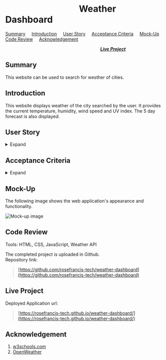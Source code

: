 # &nbsp; &nbsp; &nbsp; &nbsp; &nbsp; &nbsp; &nbsp; &nbsp; &nbsp; &nbsp; &nbsp; &nbsp; &nbsp; &nbsp; &nbsp; &nbsp; &nbsp; &nbsp;Weather Dashboard  

[Summary](#Summary) &nbsp; &nbsp; [Introduction](#Introduction) &nbsp; &nbsp; [User Story](#User-Story) &nbsp; &nbsp; [Acceptance Criteria](#Acceptance-Criteria) &nbsp; &nbsp; [Mock-Up](#Mock-up) &nbsp; &nbsp; [Code Review](#Code-Review) &nbsp; &nbsp; [Acknowledgement](#Acknowledgement)  

 &nbsp; &nbsp; &nbsp; &nbsp; &nbsp; &nbsp; &nbsp; &nbsp; &nbsp; &nbsp; &nbsp; &nbsp; &nbsp; &nbsp; &nbsp; &nbsp; &nbsp; &nbsp; &nbsp; &nbsp;  &nbsp; &nbsp; &nbsp; &nbsp; &nbsp; &nbsp; &nbsp; &nbsp; &nbsp; &nbsp; &nbsp; &nbsp; &nbsp; &nbsp; &nbsp; &nbsp; &nbsp; &nbsp; [***Live Project***](#Live-Project)

## Summary 
This website can be used to search for westher of cities.

## Introduction
This website displays weather of the city searched by the user. It provides the current temperature, humidity, wind speed and UV index. The 5 day forecast is also displayed.

## User Story
<details>
<summary>Expand</summary>  

    AS A traveler
    I WANT to see the weather outlook for multiple cities
    SO THAT I can plan a trip accordingly 
</details>

## Acceptance Criteria
<details>
<summary>Expand</summary>

    GIVEN a weather dashboard with form inputs
    WHEN I search for a city
    THEN I am presented with current and future conditions for that city and that city is added to the search history
    WHEN I view current weather conditions for that city
    THEN I am presented with the city name, the date, an icon representation of weather conditions, the temperature, the humidity, the wind speed, and the UV index
    WHEN I view the UV index
    THEN I am presented with a color that indicates whether the conditions are favorable, moderate, or severe
    WHEN I view future weather conditions for that city
    THEN I am presented with a 5-day forecast that displays the date, an icon representation of weather conditions, the temperature, and the humidity
    WHEN I click on a city in the search history
    THEN I am again presented with current and future conditions for that city  
</details>

## Mock-Up
The following image shows the web application's appearance and functionality.

![Mock-up image](/assets/images/mock-up.gif "Mock-up image")

## Code Review

Tools: HTML, CSS, JavaScript, Weather API
    
The completed project is uploaded in Github.  
Repository link:  
> [https://github.com/rosefrancis-tech/weather-dashboard](https://github.com/rosefrancis-tech/weather-dashboard)

## Live Project
Deployed Application url: 
> [https://rosefrancis-tech.github.io/weather-dashboard/](https://rosefrancis-tech.github.io/weather-dashboard/)

## Acknowledgement
1. [w3schools.com](https://www.w3schools.com/ "w3schools.com")
2. [OpenWeather](https://openweathermap.org/api "openweathermap.org")
 